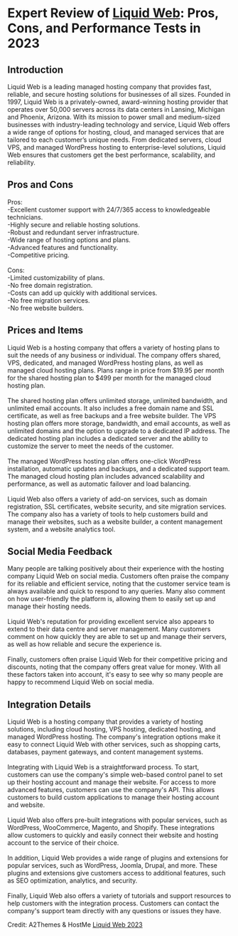 <h1>Expert Review of <a href="https://a2themes.com/liquid-web-reviews">Liquid Web</a>: Pros, Cons, and Performance Tests in 2023</h1>
<h2>Introduction</h2>
Liquid Web is a leading managed hosting company that provides fast, reliable, and secure hosting solutions for businesses of all sizes. Founded in 1997, Liquid Web is a privately-owned, award-winning hosting provider that operates over 50,000 servers across its data centers in Lansing, Michigan and Phoenix, Arizona. With its mission to power small and medium-sized businesses with industry-leading technology and service, Liquid Web offers a wide range of options for hosting, cloud, and managed services that are tailored to each customer’s unique needs. From dedicated servers, cloud VPS, and managed WordPress hosting to enterprise-level solutions, Liquid Web ensures that customers get the best performance, scalability, and reliability.
<h2>Pros and Cons</h2>
Pros: <br>-Excellent customer support with 24/7/365 access to knowledgeable technicians.<br>-Highly secure and reliable hosting solutions.<br>-Robust and redundant server infrastructure.<br>-Wide range of hosting options and plans.<br>-Advanced features and functionality.<br>-Competitive pricing.<br><br>Cons: <br>-Limited customizability of plans.<br>-No free domain registration.<br>-Costs can add up quickly with additional services.<br>-No free migration services.<br>-No free website builders.
<h2>Prices and Items</h2>
Liquid Web is a hosting company that offers a variety of hosting plans to suit the needs of any business or individual. The company offers shared, VPS, dedicated, and managed WordPress hosting plans, as well as managed cloud hosting plans. Plans range in price from $19.95 per month for the shared hosting plan to $499 per month for the managed cloud hosting plan. <br><br>The shared hosting plan offers unlimited storage, unlimited bandwidth, and unlimited email accounts. It also includes a free domain name and SSL certificate, as well as free backups and a free website builder. The VPS hosting plan offers more storage, bandwidth, and email accounts, as well as unlimited domains and the option to upgrade to a dedicated IP address. The dedicated hosting plan includes a dedicated server and the ability to customize the server to meet the needs of the customer.<br><br>The managed WordPress hosting plan offers one-click WordPress installation, automatic updates and backups, and a dedicated support team. The managed cloud hosting plan includes advanced scalability and performance, as well as automatic failover and load balancing.<br><br>Liquid Web also offers a variety of add-on services, such as domain registration, SSL certificates, website security, and site migration services. The company also has a variety of tools to help customers build and manage their websites, such as a website builder, a content management system, and a website analytics tool.
<h2>Social Media Feedback</h2>
Many people are talking positively about their experience with the hosting company Liquid Web on social media. Customers often praise the company for its reliable and efficient service, noting that the customer service team is always available and quick to respond to any queries. Many also comment on how user-friendly the platform is, allowing them to easily set up and manage their hosting needs.<br><br>Liquid Web's reputation for providing excellent service also appears to extend to their data centre and server management. Many customers comment on how quickly they are able to set up and manage their servers, as well as how reliable and secure the experience is.<br><br>Finally, customers often praise Liquid Web for their competitive pricing and discounts, noting that the company offers great value for money. With all these factors taken into account, it's easy to see why so many people are happy to recommend Liquid Web on social media.
<h2>Integration Details</h2>
Liquid Web is a hosting company that provides a variety of hosting solutions, including cloud hosting, VPS hosting, dedicated hosting, and managed WordPress hosting. The company's integration options make it easy to connect Liquid Web with other services, such as shopping carts, databases, payment gateways, and content management systems. <br><br>Integrating with Liquid Web is a straightforward process. To start, customers can use the company's simple web-based control panel to set up their hosting account and manage their website. For access to more advanced features, customers can use the company's API. This allows customers to build custom applications to manage their hosting account and website.<br><br>Liquid Web also offers pre-built integrations with popular services, such as WordPress, WooCommerce, Magento, and Shopify. These integrations allow customers to quickly and easily connect their website and hosting account to the service of their choice.<br><br>In addition, Liquid Web provides a wide range of plugins and extensions for popular services, such as WordPress, Joomla, Drupal, and more. These plugins and extensions give customers access to additional features, such as SEO optimization, analytics, and security.<br><br>Finally, Liquid Web also offers a variety of tutorials and support resources to help customers with the integration process. Customers can contact the company's support team directly with any questions or issues they have.
<p>Credit: A2Themes & HostMe <a href="https://a2themes.com/liquid-web-reviews">Liquid Web 2023</a></p>